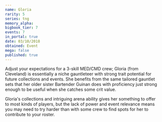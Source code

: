 ```yaml
---
name: Gloria
rarity: 5
series: tng
memory_alpha:
bigbook_tier: 7
events: 7
in_portal: true
date: 03/10/2018
obtained: Event
mega: false
published: true
---
```


Adjust your expectations for a 3-skill MED/CMD crew; Gloria (from Cleveland) is essentially a niche gauntleteer with strong trait potential for future collections and events. She benefits from the same tailored gauntlet sets that her older sister Bartender Guinan does with proficiency just strong enough to be useful when she catches some crit value.

Gloria's collections and intriguing arena ability gives her something to offer to most kinds of players, but the lack of power and event relevance means you may need to try harder than with some crew to find spots for her to contribute to your roster.
